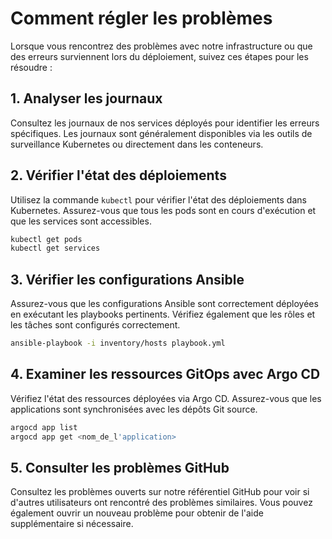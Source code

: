 # Comment régler les problèmes

Lorsque vous rencontrez des problèmes avec notre infrastructure ou que des erreurs surviennent lors du déploiement, suivez ces étapes pour les résoudre :

## 1. Analyser les journaux

Consultez les journaux de nos services déployés pour identifier les erreurs spécifiques. Les journaux sont généralement disponibles via les outils de surveillance Kubernetes ou directement dans les conteneurs.

## 2. Vérifier l'état des déploiements

Utilisez la commande `kubectl` pour vérifier l'état des déploiements dans Kubernetes. Assurez-vous que tous les pods sont en cours d'exécution et que les services sont accessibles.

```bash
kubectl get pods
kubectl get services
```

## 3. Vérifier les configurations Ansible

Assurez-vous que les configurations Ansible sont correctement déployées en exécutant les playbooks pertinents. Vérifiez également que les rôles et les tâches sont configurés correctement.

```bash
ansible-playbook -i inventory/hosts playbook.yml
```

## 4. Examiner les ressources GitOps avec Argo CD

Vérifiez l'état des ressources déployées via Argo CD. Assurez-vous que les applications sont synchronisées avec les dépôts Git source.

```bash
argocd app list
argocd app get <nom_de_l'application>
```

## 5. Consulter les problèmes GitHub

Consultez les problèmes ouverts sur notre référentiel GitHub pour voir si d'autres utilisateurs ont rencontré des problèmes similaires. Vous pouvez également ouvrir un nouveau problème pour obtenir de l'aide supplémentaire si nécessaire.